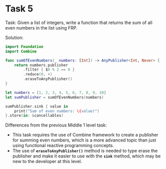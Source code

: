 # Task 5

Task: Given a list of integers, write a function that returns the sum of all
even numbers in the list using FRP.

Solution:

```swift
import Foundation
import Combine

func sumOfEvenNumbers(_ numbers: [Int]) -> AnyPublisher<Int, Never> {
    return numbers.publisher
        .filter { $0 % 2 == 0 }
        .reduce(0, +)
        .eraseToAnyPublisher()
}

let numbers = [1, 2, 3, 4, 5, 6, 7, 8, 9, 10]
let sumPublisher = sumOfEvenNumbers(numbers)

sumPublisher.sink { value in
    print("Sum of even numbers: \(value)")
}.store(in: &cancellables)
```

Differences from the previous Middle 1 level task:

-   This task requires the use of Combine framework to create a publisher for
    summing even numbers, which is a more advanced topic than just using
    functional reactive programming concepts.
-   The use of **`eraseToAnyPublisher()`** method is needed to type erase the
    publisher and make it easier to use with the **`sink`** method, which may be
    new to the developer at this level.
